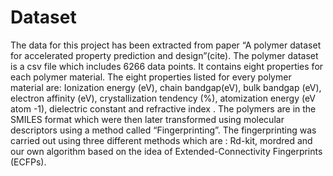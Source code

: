# Dataset 
The data for this project has been extracted from paper “A polymer dataset for accelerated property prediction and design”(cite). The polymer dataset is a csv file which includes 6266 data points. It contains  eight properties for each polymer material. The eight properties listed for every polymer material are: Ionization energy (eV), chain bandgap(eV), bulk bandgap (eV), electron affinity (eV), crystallization tendency (%), atomization energy (eV atom -1), dielectric constant and refractive index . The polymers are in the SMILES format which were then later transformed using molecular descriptors  using a method called “Fingerprinting”. The fingerprinting was carried out using three different methods which are : Rd-kit, mordred and our own algorithm based on the idea of Extended-Connectivity Fingerprints (ECFPs).
